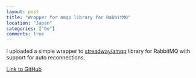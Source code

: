 ```yaml
---
layout: post
title: "Wrapper for amqp library for RabbitMQ"
location: "Japan"
categories: ["Go"]
comments: true
---
```


I uploaded a simple wrapper to [streadway/amqp](https://github.com/streadway/amqp) library for RabbitMQ with support for auto reconnections.

[Link to GitHub](https://github.com/flowerinthenight/rmq)

